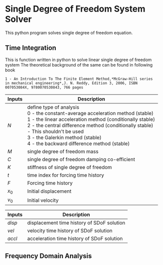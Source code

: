 # Single Degree of Freedom System Solver 

This python program solves single degree of freedom equation.

## Time Integration 
This is function written in python to solve linear single degree of freedom system
The theoretical background of the same can be found in following book

	1 - An Introduction To The Finite Element Method,*McGraw-Hill series in mechanical engineering*,J. N. Reddy, Edition 3, 2006, ISBN	007053084X, 9780070530843, 766 pages

| Inputs  | Description             |
| ------- | ----------------------- |
| *N*     | define type of  analysis <br>0 - the constant-average acceleration method (stable) <br>1 - the linear acceleration method (conditionally stable) <br>2 - the central difference method (conditionally stable) - This shouldn't be used <br>3 - the Galerkin method (stable) <br>4 - the backward difference method (stable) |
|*M*   | single degree of freedom mass |
|*C*| single degree of freedom damping co-efficient |
|*K*| stiffness of single degree of freedom |
|*t*| time index for forcing time history |
|*F*| Forcing time history |
|$x_0$ | Initial displacement |
|$v_0$ | Initial velocity |


| Inputs  | Description             |
| ------- | ----------------------- |
| *disp*  | displacement time history of SDoF solution |
| *vel*   | velocity time history of SDoF solution |
| *accl*  | acceleration time history of SDoF solution |

## Frequency Domain Analysis